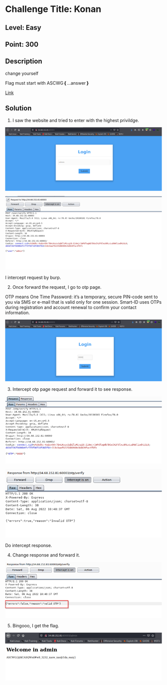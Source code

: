 # Challenge Title:  Konan 

## Level: Easy

## Point: 300

## Description
change yourself

Flag must start with ASCWG❴...answer❵

[Link](http://34.68.152.81:60003/)

## Solution

1) I saw the website and tried to enter with the highest privildge.

![alt text](https://github.com/Mr-R19HT/CTF-Writeups/blob/main/ASCWG_CTF2022/images/otp/login.png)

![alt text](https://github.com/Mr-R19HT/CTF-Writeups/blob/main/ASCWG_CTF2022/images/otp/phase1.png)

I intercept request by burp.

2) Once forward the request, I go to otp page.

OTP means One Time Password: it’s a temporary, secure PIN-code sent to you via SMS or e-mail that is valid only for one session. Smart-ID uses OTPs during registration and account renewal to confirm your contact information.

![alt text](https://github.com/Mr-R19HT/CTF-Writeups/blob/main/ASCWG_CTF2022/images/otp/otpcode.png)

3) Intercept otp page request and forward it to see response. 

![alt text](https://github.com/Mr-R19HT/CTF-Writeups/blob/main/ASCWG_CTF2022/images/otp/phase2.png)

![alt text](https://github.com/Mr-R19HT/CTF-Writeups/blob/main/ASCWG_CTF2022/images/otp/intercept%20response.png)

Do intercept response.

4) Change response and forward it. 

![alt text](https://github.com/Mr-R19HT/CTF-Writeups/blob/main/ASCWG_CTF2022/images/otp/change%20response.png)

5) Bingooo, I get the flag.

![alt text](https://github.com/Mr-R19HT/CTF-Writeups/blob/main/ASCWG_CTF2022/images/otp/flag.png)


